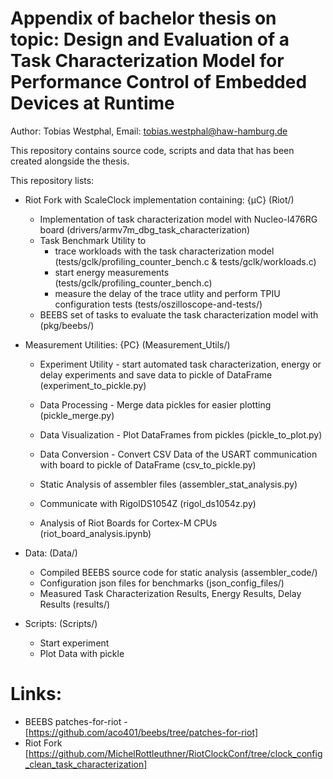 # Appendix of bachelor thesis on topic: Design and Evaluation of a Task Characterization Model for Performance Control of Embedded Devices at Runtime

Author: Tobias Westphal, Email: tobias.westphal@haw-hamburg.de

This repository contains source code, scripts and data that has been created alongside the thesis.

This repository lists:
- Riot Fork with ScaleClock implementation containing: {µC} (Riot/)
    - Implementation of task characterization model with Nucleo-l476RG board (drivers/armv7m_dbg_task_characterization)
    - Task Benchmark Utility to
        - trace workloads with the task characterization model (tests/gclk/profiling_counter_bench.c & tests/gclk/workloads.c)
        - start energy measurements (tests/gclk/profiling_counter_bench.c)
        - measure the delay of the trace utlity and perform TPIU configuration tests (tests/oszilloscope-and-tests/)
    - BEEBS set of tasks to evaluate the task characterization model with (pkg/beebs/)

- Measurement Utilities: {PC} (Measurement_Utils/)
    - Experiment Utility - start automated task characterization, energy or delay experiments and save data to pickle of DataFrame (experiment_to_pickle.py)
    - Data Processing - Merge data pickles for easier plotting (pickle_merge.py)
    - Data Visualization - Plot DataFrames from pickles (pickle_to_plot.py)
    - Data Conversion - Convert CSV Data of the USART communication with board to pickle of DataFrame (csv_to_pickle.py)

    - Static Analysis of assembler files (assembler_stat_analysis.py)
    - Communicate with RigolDS1054Z (rigol_ds1054z.py)
    - Analysis of Riot Boards for Cortex-M CPUs (riot_board_analysis.ipynb)

- Data: (Data/)
    - Compiled BEEBS source code for static analysis (assembler_code/)
    - Configuration json files for benchmarks (json_config_files/)
    - Measured Task Characterization Results, Energy Results, Delay Results (results/)

- Scripts: (Scripts/)
    - Start experiment
    - Plot Data with pickle

# Links:
- BEEBS patches-for-riot - [https://github.com/aco401/beebs/tree/patches-for-riot]
- Riot Fork [https://github.com/MichelRottleuthner/RiotClockConf/tree/clock_config_clean_task_characterization]
